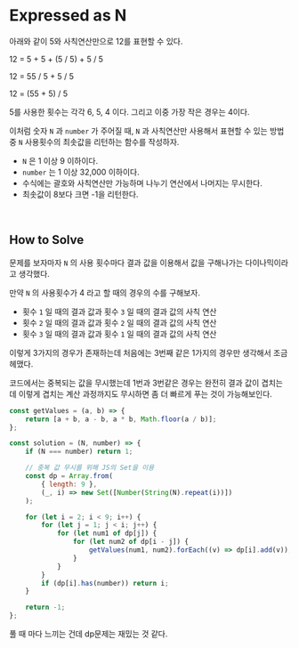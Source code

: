 # Expressed as N

아래와 같이 5와 사칙연산만으로 12를 표현할 수 있다.

12 = 5 + 5 + (5 / 5) + 5 / 5

12 = 55 / 5 + 5 / 5

12 = (55 + 5) / 5

5를 사용한 횟수는 각각 6, 5, 4 이다. 그리고 이중 가장 작은 경우는 4이다.

이처럼 숫자 `N` 과 `number` 가 주어질 때, `N` 과 사칙연산만 사용해서 표현할 수 있는 방법 중 `N` 사용횟수의 최솟값을 리턴하는 함수를 작성하자.

- `N` 은 1 이상 9 이하이다.
- `number` 는 1 이상 32,000 이하이다.
- 수식에는 괄호와 사칙연산만 가능하며 나누기 연산에서 나머지는 무시한다.
- 최솟값이 8보다 크면 -1을 리턴한다.

<br>

## How to Solve

문제를 보자마자 `N` 의 사용 횟수마다 결과 값을 이용해서 값을 구해나가는 다이나믹이라고 생각했다.

만약 `N` 의 사용횟수가 4 라고 할 때의 경우의 수를 구해보자.

- 횟수 `1` 일 때의 결과 값과 횟수 `3` 일 때의 결과 값의 사칙 연산
- 횟수 `2` 일 때의 결과 값과 횟수 `2` 일 때의 결과 값의 사칙 연산
- 횟수 `3` 일 때의 결과 값과 횟수 `1` 일 때의 결과 값의 사칙 연산

이렇게 3가지의 경우가 존재하는데 처음에는 3번째 같은 1가지의 경우만 생각해서 조금 헤맸다.

코드에서는 중복되는 값을 무시했는데 1번과 3번같은 경우는 완전히 결과 값이 겹치는 데 이렇게 겹치는 계산 과정까지도 무시하면 좀 더 빠르게 푸는 것이 가능해보인다.

```js
const getValues = (a, b) => {
    return [a + b, a - b, a * b, Math.floor(a / b)];
};

const solution = (N, number) => {
    if (N === number) return 1;

    // 중복 값 무시를 위해 JS의 Set을 이용
    const dp = Array.from(
        { length: 9 },
        (_, i) => new Set([Number(String(N).repeat(i))])
    );

    for (let i = 2; i < 9; i++) {
        for (let j = 1; j < i; j++) {
            for (let num1 of dp[j]) {
                for (let num2 of dp[i - j]) {
                    getValues(num1, num2).forEach((v) => dp[i].add(v));
                }
            }
        }
        if (dp[i].has(number)) return i;
    }

    return -1;
};
```

풀 때 마다 느끼는 건데 dp문제는 재밌는 것 같다.
